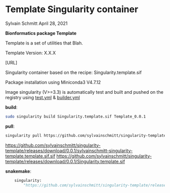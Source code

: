 Template Singularity container
================
Sylvain Schmitt
April 28, 2021

**Bionformatics package Template**

Template is a set of utilities that Blah.

Template Version: X.X.X

\[URL\]

Singularity container based on the recipe: Singularity.template.sif

Package installation using Miniconda3 V4.7.12

Image singularity (V\>=3.3) is automatically test and built and pushed
on the registry using
[test.yml](https://github.com/sylvainschmitt/singularity-template/blob/main/.github/workflows/test.yml)
&
[builder.yml](https://github.com/sylvainschmitt/singularity-template/blob/main/.github/workflows/builder.yml)

**build**:

``` bash
sudo singularity build Singularity.template.sif Template_0.0.1
```

**pull**:

``` bash
singularity pull https://github.com/sylvainschmitt/singularity-template/releases/download/0.0.1/singularityhub-singularity-template.latest.sif
```

https://github.com/sylvainschmitt/singularity-template/releases/download/0.0.1/sylvainschmitt-singularity-template.template.sif.sif
https://github.com/sylvainschmitt/singularity-template/releases/download/0.0.1/Singularity.template.sif

**snakemake**:

``` python
    singularity: 
        "https://github.com/sylvainschmitt/singularity-template/releases/download/0.0.1/singularityhub-singularity-deploy.latest.sif"
```
